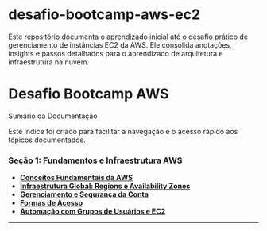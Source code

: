 # desafio-bootcamp-aws-ec2
Este repositório documenta o aprendizado inicial até o desafio prático de gerenciamento de instâncias EC2 da AWS. Ele consolida anotações, insights e passos detalhados para o aprendizado de arquitetura e infraestrutura na nuvem.
# Desafio Bootcamp AWS

Sumário da Documentação

Este índice foi criado para facilitar a navegação e o acesso rápido aos tópicos documentados.

### Seção 1: Fundamentos e Infraestrutura AWS

* **[Conceitos Fundamentais da AWS](docs/aws/01-fundamentos-aws.md)**
* **[Infraestrutura Global: Regions e Availability Zones](docs/aws/01-fundamentos-aws.md)**
* **[Gerenciamento e Segurança da Conta](docs/aws/01-fundamentos-aws.md)**
* **[Formas de Acesso](docs/aws/01-fundamentos-aws.md)**
* **[Automação com Grupos de Usuários e EC2](docs/aws/01-fundamentos-aws.md)**

---
